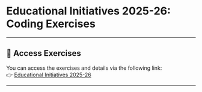 # Educational Initiatives 2025-26: Coding Exercises

---
## 🔗 Access Exercises
You can access the exercises and details via the following link:  
👉 [Educational Initiatives 2025-26](https://tinyurl.com/yo-edu-26)

---

